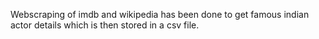 Webscraping of imdb and wikipedia has been done to get famous indian actor details which is then stored in a csv file.
